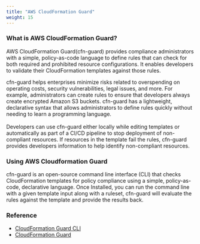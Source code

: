 ```yaml
---
title: "AWS CloudFormation Guard"
weight: 15
---
```


### What is AWS CloudFormation Guard?
AWS CloudFormation Guard(cfn-guard) provides compliance administrators with a simple, policy-as-code language to define rules that can check for both required and prohibited resource configurations.
It enables developers to validate their CloudFormation templates against those rules.

cfn-guard helps enterprises minimize risks related to overspending on operating costs, security vulnerabilities, legal issues, and more. For example, administrators can create rules to ensure that developers always create encrypted Amazon S3 buckets. cfn-guard has a lightweight, declarative syntax that allows administrators to define rules quickly without needing to learn a programming language.
<br><br>
Developers can use cfn-guard either locally while editing templates or automatically as part of a CI/CD pipeline to stop deployment of non-compliant resources. If resources in the template fail the rules, cfn-guard provides developers information to help identify non-compliant resources.

### Using AWS Cloudformation Guard
cfn-guard is an open-source command line interface (CLI) that checks CloudFormation templates for policy compliance using a simple, policy-as-code, declarative language.
Once Installed, you can run the command line with a given template input along with a ruleset, cfn-guard will evaluate the rules against the template and provide the results back.

### Reference
* [CloudFormation Guard CLI](https://github.com/aws-cloudformation/cloudformation-guard#installation)
* [CloudFormation Guard](https://aws.amazon.com/about-aws/whats-new/2020/10/aws-cloudformation-guard-an-open-source-cli-for-infrastructure-compliance-is-now-generally-available/#:~:text=Customer%20Enablement-,AWS%20CloudFormation%20Guard%20%E2%80%93%20an%20open%2Dsource%20CLI%20for%20infrastructure,compliance%20%E2%80%93%20is%20now%20generally%20available&text=Cfn%2Dguard%20is%20an%20open,as%2Dcode%2C%20declarative%20language.)